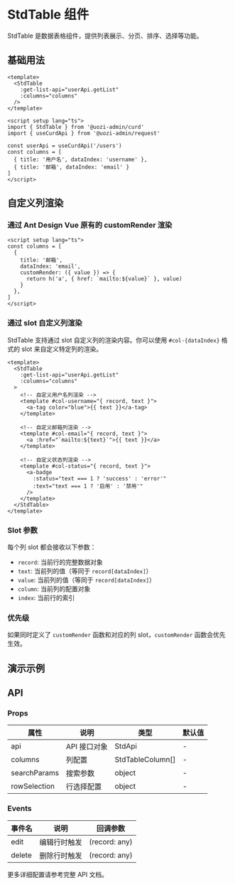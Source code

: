 # StdTable 组件

StdTable 是数据表格组件，提供列表展示、分页、排序、选择等功能。

## 基础用法

```vue
<template>
  <StdTable
    :get-list-api="userApi.getList"
    :columns="columns"
  />
</template>

<script setup lang="ts">
import { StdTable } from '@uozi-admin/curd'
import { useCurdApi } from '@uozi-admin/request'

const userApi = useCurdApi('/users')
const columns = [
  { title: '用户名', dataIndex: 'username' },
  { title: '邮箱', dataIndex: 'email' }
]
</script>
```

## 自定义列渲染

### 通过 Ant Design Vue 原有的 customRender 渲染

```vue
<script setup lang="ts">
const columns = [
  { 
    title: '邮箱', 
    dataIndex: 'email',
    customRender: ({ value }) => {
      return h('a', { href: `mailto:${value}` }, value)
    }
  },
]
</script>
```

### 通过 slot 自定义列渲染

StdTable 支持通过 slot 自定义列的渲染内容。你可以使用 `#col-{dataIndex}` 格式的 slot 来自定义特定列的渲染。

```vue
<template>
  <StdTable
    :get-list-api="userApi.getList"
    :columns="columns"
  >
    <!-- 自定义用户名列渲染 -->
    <template #col-username="{ record, text }">
      <a-tag color="blue">{{ text }}</a-tag>
    </template>
    
    <!-- 自定义邮箱列渲染 -->
    <template #col-email="{ record, text }">
      <a :href="`mailto:${text}`">{{ text }}</a>
    </template>
    
    <!-- 自定义状态列渲染 -->
    <template #col-status="{ record, text }">
      <a-badge 
        :status="text === 1 ? 'success' : 'error'"
        :text="text === 1 ? '启用' : '禁用'"
      />
    </template>
  </StdTable>
</template>
```

<demo vue="../demos/curd/components/std-table-slots.vue" />

### Slot 参数

每个列 slot 都会接收以下参数：

- `record`: 当前行的完整数据对象
- `text`: 当前列的值（等同于 `record[dataIndex]`）
- `value`: 当前列的值（等同于 `record[dataIndex]`）
- `column`: 当前列的配置对象
- `index`: 当前行的索引

### 优先级

如果同时定义了 `customRender` 函数和对应的列 slot，`customRender` 函数会优先生效。

## 演示示例

<demo vue="../demos/curd/components/std-table.vue" />

## API

### Props

| 属性 | 说明 | 类型 | 默认值 |
|------|------|------|--------|
| api | API 接口对象 | StdApi | - |
| columns | 列配置 | StdTableColumn[] | - |
| searchParams | 搜索参数 | object | - |
| rowSelection | 行选择配置 | object | - |

### Events

| 事件名 | 说明 | 回调参数 |
|--------|------|----------|
| edit | 编辑行时触发 | (record: any) |
| delete | 删除行时触发 | (record: any) |

更多详细配置请参考完整 API 文档。
